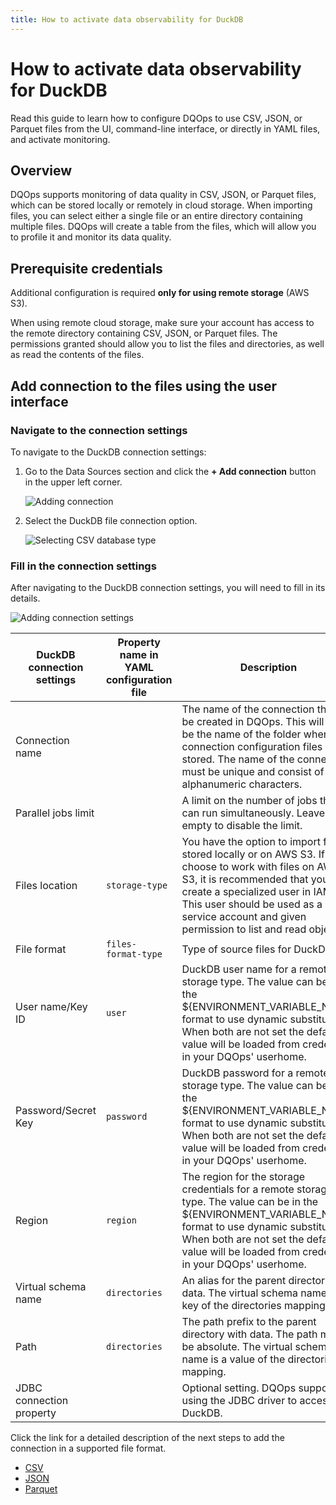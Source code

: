```yaml
---
title: How to activate data observability for DuckDB
---
```

# How to activate data observability for DuckDB
Read this guide to learn how to configure DQOps to use CSV, JSON, or Parquet files from the UI, command-line interface, or directly in YAML files, and activate monitoring.

## Overview

DQOps supports monitoring of data quality in CSV, JSON, or Parquet files, which can be stored locally or remotely in cloud storage. 
When importing files, you can select either a single file or an entire directory containing multiple files. 
DQOps will create a table from the files, which will allow you to profile it and monitor its data quality.

## Prerequisite credentials

Additional configuration is required **only for using remote storage** (AWS S3).

When using remote cloud storage, make sure your account has access to the remote directory containing CSV, JSON, or Parquet files. 
The permissions granted should allow you to list the files and directories, as well as read the contents of the files.

## Add connection to the files using the user interface

### **Navigate to the connection settings**

To navigate to the DuckDB connection settings:

1. Go to the Data Sources section and click the **+ Add connection** button in the upper left corner.

    ![Adding connection](https://dqops.com/docs/images/working-with-dqo/adding-connections/adding-connection.png)

2. Select the DuckDB file connection option.

    ![Selecting CSV database type](https://dqops.com/docs/images/working-with-dqo/adding-connections/adding-connection-duckdb.png)


### **Fill in the connection settings**

After navigating to the DuckDB connection settings, you will need to fill in its details.

![Adding connection settings](https://dqops.com/docs/images/working-with-dqo/adding-connections/connection-settings-duckdb.png)

| DuckDB connection settings | Property name in YAML configuration file | Description                                                                                                                                                                                                                                                            | 
|----------------------------|------------------------------------------|------------------------------------------------------------------------------------------------------------------------------------------------------------------------------------------------------------------------------------------------------------------------|
| Connection name            |                                          | The name of the connection that will be created in DQOps. This will also be the name of the folder where the connection configuration files are stored. The name of the connection must be unique and consist of alphanumeric characters.                              |
| Parallel jobs limit        |                                          | A limit on the number of jobs that can run simultaneously. Leave empty to disable the limit.                                                                                                                                                                                                                        |
| Files location             | `storage-type`                           | You have the option to import files stored locally or on AWS S3. If you choose to work with files on AWS S3, it is recommended that you create a specialized user in IAM. This user should be used as a service account and given permission to list and read objects. |
| File format                | `files-format-type`                      | Type of source files for DuckDB.                                                                                                                                                                                                                                       |
| User name/Key ID           | `user`                                   | DuckDB user name for a remote storage type. The value can be in the ${ENVIRONMENT_VARIABLE_NAME} format to use dynamic substitution. When both are not set the default value will be loaded from credentials in your DQOps' userhome.                                  |
| Password/Secret Key        | `password`                               | DuckDB password for a remote storage type. The value can be in the ${ENVIRONMENT_VARIABLE_NAME} format to use dynamic substitution. When both are not set the default value will be loaded from credentials in your DQOps' userhome.                                   |
| Region                     | `region`                                 | The region for the storage credentials for a remote storage type. The value can be in the ${ENVIRONMENT_VARIABLE_NAME} format to use dynamic substitution. When both are not set the default value will be loaded from credentials in your DQOps' userhome.            |
| Virtual schema name        | `directories`                            | An alias for the parent directory with data. The virtual schema name is a key of the directories mapping.                                                                                                                                                              |
| Path                       | `directories`                            | The path prefix to the parent directory with data. The path must be absolute. The virtual schema name is a value of the directories mapping.                                                                                                                           |
| JDBC connection property   |                                          | Optional setting. DQOps supports using the JDBC driver to access DuckDB.                                                                                                                                                                                               |

Click the link for a detailed description of the next steps to add the connection in a supported file format.

- [CSV](./csv.md#Setting-the-path-to-data)
- [JSON](./json.md#Setting-the-path-to-data)
- [Parquet](./parquet.md#Setting-the-path-to-data)